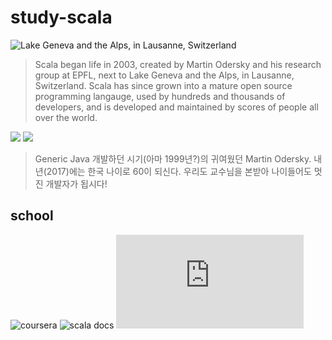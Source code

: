 # study-scala
![Lake Geneva and the Alps, in Lausanne, Switzerland](https://gift-s.kakaocdn.net/dn/gift/etc/lausanne.jpg)


> Scala began life in 2003, created by Martin Odersky and his research group at EPFL, next to Lake Geneva and the Alps, in Lausanne, Switzerland. Scala has since grown into a mature open source programming langauge, used by hundreds and thousands of developers, and is developed and maintained by scores of people all over the world.

![](http://homepages.inf.ed.ac.uk/wadler/gj/gj-front.jpg)
![](http://homepages.inf.ed.ac.uk/wadler/gj/gj-back.jpg)
> Generic Java 개발하던 시기(아마 1999년?)의 귀여웠던 Martin Odersky. 내년(2017)에는 한국 나이로 60이 되신다. 
> 우리도 교수님을 본받아 나이들어도 멋진 개발자가 됩시다!

## school
![coursera](https://www.coursera.org/course/progfun)
![scala docs](http://docs.scala-lang.org/ko/tutorials/tour/tour-of-scala)
![twitter school](https://twitter.github.io/scala_school/ko/basics.html)
